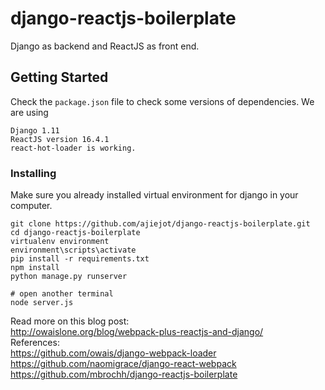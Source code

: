 # django-reactjs-boilerplate
Django as backend and ReactJS as front end.

## Getting Started
Check the `package.json` file to check some versions of dependencies. 
We are using
```
Django 1.11
ReactJS version 16.4.1
react-hot-loader is working.
```
### Installing
Make sure you already installed virtual environment for django in your computer.
```
git clone https://github.com/ajiejot/django-reactjs-boilerplate.git
cd django-reactjs-boilerplate
virtualenv environment
environment\scripts\activate
pip install -r requirements.txt
npm install
python manage.py runserver

# open another terminal
node server.js
```

Read more on this blog post:
<br/>
http://owaislone.org/blog/webpack-plus-reactjs-and-django/
<br/>
References:
<br/>
https://github.com/owais/django-webpack-loader
<br/>
https://github.com/naomigrace/django-react-webpack
<br/>
https://github.com/mbrochh/django-reactjs-boilerplate
